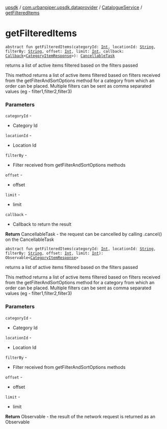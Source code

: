 [upsdk](../../index.md) / [com.urbanpiper.upsdk.dataprovider](../index.md) / [CatalogueService](index.md) / [getFilteredItems](./get-filtered-items.md)

# getFilteredItems

`abstract fun getFilteredItems(categoryId: `[`Int`](https://kotlinlang.org/api/latest/jvm/stdlib/kotlin/-int/index.html)`, locationId: `[`String`](https://kotlinlang.org/api/latest/jvm/stdlib/kotlin/-string/index.html)`, filterBy: `[`String`](https://kotlinlang.org/api/latest/jvm/stdlib/kotlin/-string/index.html)`, offset: `[`Int`](https://kotlinlang.org/api/latest/jvm/stdlib/kotlin/-int/index.html)`, limit: `[`Int`](https://kotlinlang.org/api/latest/jvm/stdlib/kotlin/-int/index.html)`, callback: `[`Callback`](../-callback/index.md)`<`[`CategoryItemResponse`](../../com.urbanpiper.upsdk.model.networkresponse/-category-item-response/index.md)`>): `[`CancellableTask`](../-cancellable-task/index.md)

returns a list of active items filtered based on the filters passed

This method returns a list of active items filtered based on filters received
from the getFilterAndSortOptions method for a category from which an order can be placed.
Multiple filters can be sent as comma separated values (eg - filter1,filter2,filter3)

### Parameters

`categoryId` -
* Category Id

`locationId` -
* Location Id

`filterBy` -
* Filter received from getFilterAndSortOptions methods

`offset` -
* offset

`limit` -
* limit

`callback` -
* Callback to return the result

**Return**
CancellableTask - the request can be cancelled by calling .cancel() on the CancellableTask

`abstract fun getFilteredItems(categoryId: `[`Int`](https://kotlinlang.org/api/latest/jvm/stdlib/kotlin/-int/index.html)`, locationId: `[`String`](https://kotlinlang.org/api/latest/jvm/stdlib/kotlin/-string/index.html)`, filterBy: `[`String`](https://kotlinlang.org/api/latest/jvm/stdlib/kotlin/-string/index.html)`, offset: `[`Int`](https://kotlinlang.org/api/latest/jvm/stdlib/kotlin/-int/index.html)`, limit: `[`Int`](https://kotlinlang.org/api/latest/jvm/stdlib/kotlin/-int/index.html)`): Observable<`[`CategoryItemResponse`](../../com.urbanpiper.upsdk.model.networkresponse/-category-item-response/index.md)`>`

returns a list of active items filtered based on the filters passed

This method returns a list of active items filtered based on filters received
from the getFilterAndSortOptions method for a category from which an order can be placed.
Multiple filters can be sent as comma separated values (eg - filter1,filter2,filter3)

### Parameters

`categoryId` -
* Category Id

`locationId` -
* Location Id

`filterBy` -
* Filter received from getFilterAndSortOptions methods

`offset` -
* offset

`limit` -
* limit

**Return**
Observable - the result of the network request is returned as an Observable


